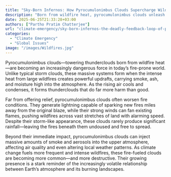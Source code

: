 ```yaml
---
title: "Sky-Born Infernos: How Pyrocumulonimbus Clouds Supercharge Wildfires"
description: "Born from wildfire heat, pyrocumulonimbus clouds unleash lightning, fierce winds, and towering smoke plumes. As the climate warms, these explosive storm systems are becoming ever more frequent and deadly."
date: 2025-06-25T21:33:28+03:00
authors: ["Partho Pratim Chatterjee"]
url: "climate-emergency/sky-born-infernos-the-deadly-feedback-loop-of-pyrocumulonimbus-clouds"
categories: 
  - "Climate Emergency"
  - "Global Issues"
image: "/images/Wildfires.jpg"
---
```


Pyrocumulonimbus clouds—towering thunderclouds born from wildfire heat—are becoming an increasingly dangerous force in today’s fire-prone world. Unlike typical storm clouds, these massive systems form when the intense heat from large wildfires creates powerful updrafts, carrying smoke, ash, and moisture high into the atmosphere. As the rising air cools and condenses, it forms thunderclouds that do far more harm than good.

Far from offering relief, pyrocumulonimbus clouds often worsen fire conditions. They generate lightning capable of sparking new fires miles away from the original blaze, while their strong winds can fan existing flames, pushing wildfires across vast stretches of land with alarming speed. Despite their storm-like appearance, these clouds rarely produce significant rainfall—leaving the fires beneath them undoused and free to spread.

Beyond their immediate impact, pyrocumulonimbus clouds can inject massive amounts of smoke and aerosols into the upper atmosphere, affecting air quality and even altering local weather patterns. As climate change fuels more frequent and intense wildfires, these fire-fueled clouds are becoming more common—and more destructive. Their growing presence is a stark reminder of the increasingly volatile relationship between Earth’s atmosphere and its burning landscapes.
